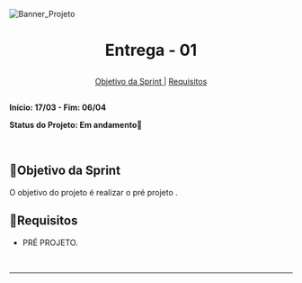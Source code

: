 
![Banner_Projeto](https://github.com/user-attachments/assets/6f7508a2-d937-4b8c-9b76-6812abb6fed2)



<h1 align="center"> Entrega - 01</h1>

##

<p align="center">
  <a href="#objetivo">Objetivo da Sprint </a> |
  <a href="#objetivo">Requisitos </a> 
  
</p>

##

**Início: 17/03  - Fim: 06/04**

**Status do Projeto: Em andamento🚧**
<br>


</br>

<span id="objetivo">
  
## 📌Objetivo da Sprint
O objetivo do projeto é realizar o pré projeto .

 ## 📜Requisitos
 
 - PRÉ PROJETO.

 
<br>

  
  ---
  
</div>

